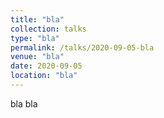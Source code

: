 ```yaml
---
title: "bla"
collection: talks
type: "bla"
permalink: /talks/2020-09-05-bla
venue: "bla"
date: 2020-09-05
location: "bla"
---
```


bla bla